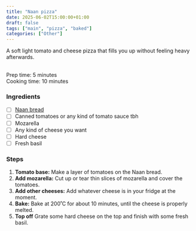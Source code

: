 ```yaml
---
title: "Naan pizza"
date: 2025-06-02T15:00:00+01:00
draft: false
tags: ["main", "pizza", "baked"]
categories: ["Other"]
---
```


A soft light tomato and cheese pizza that fills you up without feeling heavy afterwards.

<div class="recipe" id="recipe">
<br>
Prep time: 5 minutes<br>
Cooking time: 10 minutes<br>

### Ingredients
- [ ] <a href="/posts/pastry/naan-bread">Naan bread</a>
- [ ] Canned tomatoes or any kind of tomato sauce tbh
- [ ] Mozarella
- [ ] Any kind of cheese you want
- [ ] Hard cheese
- [ ] Fresh basil

### Steps
1. **Tomato base:** Make a layer of tomatoes on the Naan bread.
2. **Add mozarella:** Cut up or tear thin slices of mozarella and cover the tomatoes.
3. **Add other cheeses:** Add whatever cheese is in your fridge at the moment.
4. **Bake:** Bake at 200˚C for about 10 minutes, until the cheese is properly melted.
5. **Top off** Grate some hard cheese on the top and finish with some fresh basil.
</div>
